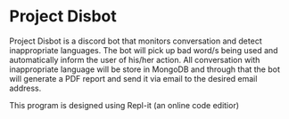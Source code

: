 # Project Disbot 

Project Disbot is a discord bot that monitors conversation and detect inappropriate languages. The bot will pick up bad word/s being used and automatically inform the user of his/her action. All conversation with inappropriate language will be store in MongoDB and through that the bot will generate a PDF report and send it via email to the desired email address.

This program is designed using Repl-it (an online code editior) 
